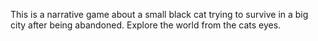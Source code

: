 This is a narrative game about a small black cat trying to survive in a big city after being abandoned. Explore the world from the cats eyes. 
